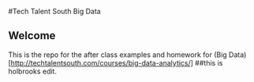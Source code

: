 #Tech Talent South Big Data

## Welcome

This is the repo for the after class examples and homework for (Big Data)[http://techtalentsouth.com/courses/big-data-analytics/]
##this is holbrooks edit.